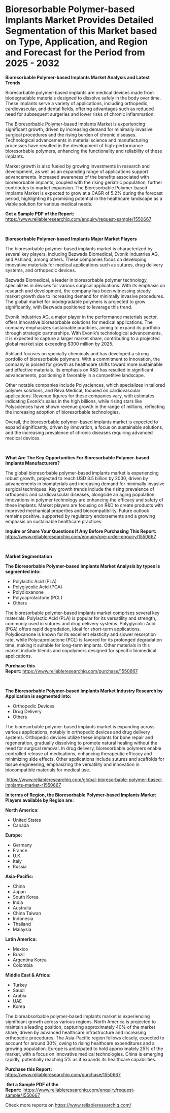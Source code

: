 <p><h1>Bioresorbable Polymer-based Implants Market Provides Detailed Segmentation of this Market based on Type, Application, and Region and Forecast for the Period from 2025 - 2032</h1></p><p><strong>Bioresorbable Polymer-based Implants Market Analysis and Latest Trends</strong></p>
<p><p>Bioresorbable polymer-based implants are medical devices made from biodegradable materials designed to dissolve safely in the body over time. These implants serve a variety of applications, including orthopedic, cardiovascular, and dental fields, offering advantages such as reduced need for subsequent surgeries and lower risks of chronic inflammation.</p><p>The Bioresorbable Polymer-based Implants Market is experiencing significant growth, driven by increasing demand for minimally invasive surgical procedures and the rising burden of chronic diseases. Technological advancements in material science and manufacturing processes have resulted in the development of high-performance bioresorbable polymers, enhancing the functionality and reliability of these implants. </p><p>Market growth is also fueled by growing investments in research and development, as well as an expanding range of applications support advancements. Increased awareness of the benefits associated with bioresorbable implants, coupled with the rising geriatric population, further contributes to market expansion. The Bioresorbable Polymer-based Implants Market is expected to grow at a CAGR of 5.2% during the forecast period, highlighting its promising potential in the healthcare landscape as a viable solution for various medical needs.</p></p>
<p><strong>Get a Sample PDF of the Report:&nbsp;</strong> <a href="https://www.reliableresearchiq.com/enquiry/request-sample/1550667?utm_campaign=2455&utm_medium=2&utm_source=Github&utm_content=ia&utm_term=04032025&utm_id=bioresorbable-polymer-based-implants">https://www.reliableresearchiq.com/enquiry/request-sample/1550667</a></p>
<p>&nbsp;</p>
<p><strong>Bioresorbable Polymer-based Implants Major Market Players</strong></p>
<p><p>The bioresorbable polymer-based implants market is characterized by several key players, including Bezwada Biomedical, Evonik Industries AG, and Ashland, among others. These companies focus on developing innovative materials for medical applications such as sutures, drug delivery systems, and orthopedic devices.</p><p>Bezwada Biomedical, a leader in bioresorbable polymer technology, specializes in devices for various surgical applications. With its emphasis on research and development, the company has been witnessing steady market growth due to increasing demand for minimally invasive procedures. The global market for biodegradable polymers is projected to grow significantly, with Bezwada positioned to leverage this trend.</p><p>Evonik Industries AG, a major player in the performance materials sector, offers innovative bioresorbable solutions for medical applications. The company emphasizes sustainable practices, aiming to expand its portfolio through strategic partnerships. With Evonik’s technological advancements, it is expected to capture a larger market share, contributing to a projected global market size exceeding $300 million by 2025.</p><p>Ashland focuses on specialty chemicals and has developed a strong portfolio of bioresorbable polymers. With a commitment to innovation, the company is poised for growth as healthcare shifts toward more sustainable and effective materials. Its emphasis on R&D has resulted in significant advancements, positioning it favorably in a competitive landscape.</p><p>Other notable companies include Polysciences, which specializes in tailored polymer solutions, and Reva Medical, focused on cardiovascular applications. Revenue figures for these companies vary, with estimates indicating Evonik's sales in the high billions, while rising stars like Polysciences have shown revenue growth in the range of millions, reflecting the increasing adoption of bioresorbable technologies.</p><p>Overall, the bioresorbable polymer-based implants market is expected to expand significantly, driven by innovation, a focus on sustainable solutions, and the increasing prevalence of chronic diseases requiring advanced medical devices.</p></p>
<p>&nbsp;</p>
<p><strong>What Are The Key Opportunities For Bioresorbable Polymer-based Implants Manufacturers?</strong></p>
<p><p>The global bioresorbable polymer-based implants market is experiencing robust growth, projected to reach USD 3.5 billion by 2030, driven by advancements in biomaterials and increasing demand for minimally invasive surgical techniques. Key growth trends include the rising prevalence of orthopedic and cardiovascular diseases, alongside an aging population. Innovations in polymer technology are enhancing the efficacy and safety of these implants. Market players are focusing on R&D to create products with improved mechanical properties and biocompatibility. Future outlook remains positive, supported by regulatory endorsements and a growing emphasis on sustainable healthcare practices.</p></p>
<p><strong>Inquire or Share Your Questions If Any Before Purchasing This Report:</strong> <a href="https://www.reliableresearchiq.com/enquiry/pre-order-enquiry/1550667?utm_campaign=2455&utm_medium=2&utm_source=Github&utm_content=ia&utm_term=04032025&utm_id=bioresorbable-polymer-based-implants">https://www.reliableresearchiq.com/enquiry/pre-order-enquiry/1550667</a></p>
<p>&nbsp;</p>
<p><strong>Market Segmentation</strong></p>
<p><strong>The Bioresorbable Polymer-based Implants Market Analysis by types is segmented into:</strong></p>
<p><ul><li>Polylactic Acid (PLA)</li><li>Polyglycolic Acid (PGA)</li><li>Polydioxanone</li><li>Polycaprolactone (PCL)</li><li>Others</li></ul></p>
<p><p>The bioresorbable polymer-based implants market comprises several key materials. Polylactic Acid (PLA) is popular for its versatility and strength, commonly used in sutures and drug delivery systems. Polyglycolic Acid (PGA) offers rapid degradation, ideal for short-term applications. Polydioxanone is known for its excellent elasticity and slower resorption rate, while Polycaprolactone (PCL) is favored for its prolonged degradation time, making it suitable for long-term implants. Other materials in this market include blends and copolymers designed for specific biomedical applications.</p></p>
<p><strong>Purchase this Report:&nbsp;</strong><a href="https://www.reliableresearchiq.com/purchase/1550667?utm_campaign=2455&utm_medium=2&utm_source=Github&utm_content=ia&utm_term=04032025&utm_id=bioresorbable-polymer-based-implants">https://www.reliableresearchiq.com/purchase/1550667</a></p>
<p>&nbsp;</p>
<p><strong>The Bioresorbable Polymer-based Implants Market Industry Research by Application is segmented into:</strong></p>
<p><ul><li>Orthopedic Devices</li><li>Drug Delivery</li><li>Others</li></ul></p>
<p><p>The bioresorbable polymer-based implants market is expanding across various applications, notably in orthopedic devices and drug delivery systems. Orthopedic devices utilize these implants for bone repair and regeneration, gradually dissolving to promote natural healing without the need for surgical removal. In drug delivery, bioresorbable polymers enable controlled release of medications, enhancing therapeutic efficacy and minimizing side effects. Other applications include sutures and scaffolds for tissue engineering, emphasizing the versatility and innovation in biocompatible materials for medical use.</p></p>
<p><a href="https://www.reliableresearchiq.com/global-bioresorbable-polymer-based-implants-market-r1550667?utm_campaign=2455&utm_medium=2&utm_source=Github&utm_content=ia&utm_term=04032025&utm_id=bioresorbable-polymer-based-implants">&nbsp;https://www.reliableresearchiq.com/global-bioresorbable-polymer-based-implants-market-r1550667</a></p>
<p><strong>In terms of Region, the Bioresorbable Polymer-based Implants Market Players available by Region are:</strong></p>
<p>
    <p> <strong> North America: </strong>
        <ul>
            <li>United States</li>
            <li>Canada</li>
        </ul>
        </p> 
    <p> <strong> Europe: </strong>
        <ul>
            <li>Germany</li>
            <li>France</li>
            <li>U.K.</li>
            <li>Italy</li>
            <li>Russia</li>
        </ul>
        </p> 
    <p> <strong> Asia-Pacific: </strong>
        <ul>
            <li>China</li>
            <li>Japan</li>
            <li>South Korea</li>
            <li>India</li>
            <li>Australia</li>
            <li>China Taiwan</li>
            <li>Indonesia</li>
            <li>Thailand</li>
            <li>Malaysia</li>
        </ul>
        </p> 
    <p> <strong> Latin America: </strong>
        <ul>
            <li>Mexico</li>
            <li>Brazil</li>
            <li>Argentina Korea</li>
            <li>Colombia</li>
        </ul>
        </p> 
    <p> <strong> Middle East & Africa: </strong>
        <ul>
            <li>Turkey</li>
            <li>Saudi</li>
            <li>Arabia</li>
            <li>UAE</li>
            <li>Korea</li>
        </ul>
    </p>
    </p>
<p><p>The bioreabsorbable polymer-based implants market is experiencing significant growth across various regions. North America is projected to maintain a leading position, capturing approximately 40% of the market share, driven by advanced healthcare infrastructure and increasing orthopedic procedures. The Asia-Pacific region follows closely, expected to account for around 30%, owing to rising healthcare expenditures and a growing population. Europe is anticipated to hold approximately 25% of the market, with a focus on innovative medical technologies. China is emerging rapidly, potentially reaching 5% as it expands its healthcare capabilities.</p></p>
<p><strong>Purchase this Report: </strong><a href="https://www.reliableresearchiq.com/purchase/1550667?utm_campaign=2455&utm_medium=2&utm_source=Github&utm_content=ia&utm_term=04032025&utm_id=bioresorbable-polymer-based-implants">https://www.reliableresearchiq.com/purchase/1550667</a></p>
<p>&nbsp;<strong>Get a Sample PDF of the Report:&nbsp;&nbsp;</strong><a href="https://www.reliableresearchiq.com/enquiry/request-sample/1550667?utm_campaign=2455&utm_medium=2&utm_source=Github&utm_content=ia&utm_term=04032025&utm_id=bioresorbable-polymer-based-implants">https://www.reliableresearchiq.com/enquiry/request-sample/1550667</a></p>
<p><strong></strong></p>
<p>Check more reports on <a href="https://www.reliableresearchiq.com/?utm_campaign=2455&utm_medium=2&utm_source=Github&utm_content=ia&utm_term=04032025&utm_id=bioresorbable-polymer-based-implants">https://www.reliableresearchiq.com/</a></p>